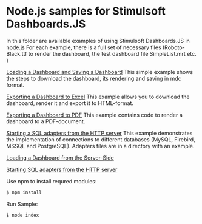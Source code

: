 # Node.js samples for Stimulsoft Dashboards.JS

In this folder are available examples of using Stimulsoft Dashboards.JS in node.js
For each example, there is a full set of necessary files (Roboto-Black.ttf to render the dashboard, the test dashboard file SimpleList.mrt etc. )

[Loading a Dashboard and Saving a Dashboard](https://github.com/stimulsoft/Samples-Dashboards-JS/tree/master/Node.js/Loading%20a%20Dashboard%20and%20Saving%20a%20Dashboard)
This simple example shows the steps to download the dashboard, its rendering and saving in mdc format.

[Exporting a Dashboard to Excel](https://github.com/stimulsoft/Samples-Dashboards-JS/tree/master/Node.js/Exporting%20a%20Dashboard%20to%20Excel)
This example allows you to download the dashboard, render it and export it to HTML-format.
 
[Exporting a Dashboard to PDF](https://github.com/stimulsoft/Samples-Dashboards-JS/tree/master/Node.js/Exporting%20a%20Dashboard%20to%20PDF)
This example contains code to render a dashboard to a PDF-document.

[Starting a SQL adapters from the HTTP server](https://github.com/stimulsoft/Samples-Dashboards-JS/tree/master/Node.js/Starting%20a%20SQL%20adapters%20from%20the%20HTTP%20server)
This example demonstrates the implementation of connections to different databases (MySQL, Firebird, MSSQL and PostgreSQL). Adapters files are in a directory with an example.

[Loading a Dashboard from the Server-Side](https://github.com/stimulsoft/Samples-Dashboards-JS/tree/master/Node.js/Loading%20a%20Dashboard%20from%20the%20Server-Side)

[Starting SQL adapters from the HTTP server](https://github.com/stimulsoft/Samples-Dashboards-JS/tree/master/Node.js/Starting%20a%20SQL%20adapters%20from%20the%20HTTP%20server)

Use npm to install requred modules:
```sh
$ npm install
```

Run Sample:
```sh
$ node index
```
